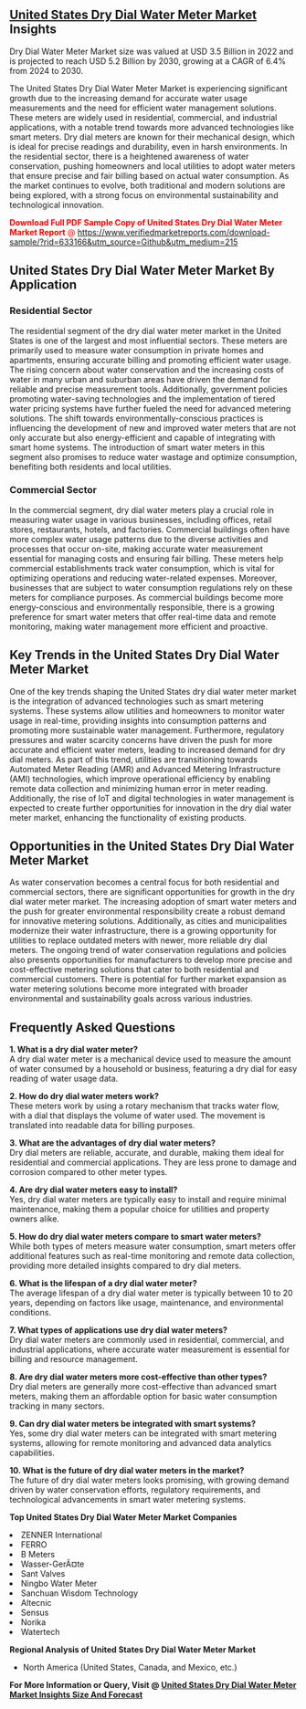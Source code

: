<h2><a href="https://www.verifiedmarketreports.com/download-sample/?rid=633166&amp;utm_source=Github&amp;utm_medium=215" target="_blank">United States Dry Dial Water Meter Market</a> Insights</h2><p>Dry Dial Water Meter Market size was valued at USD 3.5 Billion in 2022 and is projected to reach USD 5.2 Billion by 2030, growing at a CAGR of 6.4% from 2024 to 2030.</p><p><p>The United States Dry Dial Water Meter Market is experiencing significant growth due to the increasing demand for accurate water usage measurements and the need for efficient water management solutions. These meters are widely used in residential, commercial, and industrial applications, with a notable trend towards more advanced technologies like smart meters. Dry dial meters are known for their mechanical design, which is ideal for precise readings and durability, even in harsh environments. In the residential sector, there is a heightened awareness of water conservation, pushing homeowners and local utilities to adopt water meters that ensure precise and fair billing based on actual water consumption. As the market continues to evolve, both traditional and modern solutions are being explored, with a strong focus on environmental sustainability and technological innovation. <p><span class=""><span style="color: #ff0000;"><strong>Download Full PDF Sample Copy of United States Dry Dial Water Meter Market Report</strong> @ </span><a href="https://www.verifiedmarketreports.com/download-sample/?rid=633166&amp;utm_source=Github&amp;utm_medium=215" target="_blank">https://www.verifiedmarketreports.com/download-sample/?rid=633166&amp;utm_source=Github&amp;utm_medium=215</a></span></p></p><h2>United States Dry Dial Water Meter Market By Application</h2><h3>Residential Sector</h3><p>The residential segment of the dry dial water meter market in the United States is one of the largest and most influential sectors. These meters are primarily used to measure water consumption in private homes and apartments, ensuring accurate billing and promoting efficient water usage. The rising concern about water conservation and the increasing costs of water in many urban and suburban areas have driven the demand for reliable and precise measurement tools. Additionally, government policies promoting water-saving technologies and the implementation of tiered water pricing systems have further fueled the need for advanced metering solutions. The shift towards environmentally-conscious practices is influencing the development of new and improved water meters that are not only accurate but also energy-efficient and capable of integrating with smart home systems. The introduction of smart water meters in this segment also promises to reduce water wastage and optimize consumption, benefiting both residents and local utilities.<h3>Commercial Sector</h3><p>In the commercial segment, dry dial water meters play a crucial role in measuring water usage in various businesses, including offices, retail stores, restaurants, hotels, and factories. Commercial buildings often have more complex water usage patterns due to the diverse activities and processes that occur on-site, making accurate water measurement essential for managing costs and ensuring fair billing. These meters help commercial establishments track water consumption, which is vital for optimizing operations and reducing water-related expenses. Moreover, businesses that are subject to water consumption regulations rely on these meters for compliance purposes. As commercial buildings become more energy-conscious and environmentally responsible, there is a growing preference for smart water meters that offer real-time data and remote monitoring, making water management more efficient and proactive.<h2>Key Trends in the United States Dry Dial Water Meter Market</h2><p>One of the key trends shaping the United States dry dial water meter market is the integration of advanced technologies such as smart metering systems. These systems allow utilities and homeowners to monitor water usage in real-time, providing insights into consumption patterns and promoting more sustainable water management. Furthermore, regulatory pressures and water scarcity concerns have driven the push for more accurate and efficient water meters, leading to increased demand for dry dial meters. As part of this trend, utilities are transitioning towards Automated Meter Reading (AMR) and Advanced Metering Infrastructure (AMI) technologies, which improve operational efficiency by enabling remote data collection and minimizing human error in meter reading. Additionally, the rise of IoT and digital technologies in water management is expected to create further opportunities for innovation in the dry dial water meter market, enhancing the functionality of existing products.<h2>Opportunities in the United States Dry Dial Water Meter Market</h2><p>As water conservation becomes a central focus for both residential and commercial sectors, there are significant opportunities for growth in the dry dial water meter market. The increasing adoption of smart water meters and the push for greater environmental responsibility create a robust demand for innovative metering solutions. Additionally, as cities and municipalities modernize their water infrastructure, there is a growing opportunity for utilities to replace outdated meters with newer, more reliable dry dial meters. The ongoing trend of water conservation regulations and policies also presents opportunities for manufacturers to develop more precise and cost-effective metering solutions that cater to both residential and commercial customers. There is potential for further market expansion as water metering solutions become more integrated with broader environmental and sustainability goals across various industries.<h2>Frequently Asked Questions</h2><p><b>1. What is a dry dial water meter?</b><br> A dry dial water meter is a mechanical device used to measure the amount of water consumed by a household or business, featuring a dry dial for easy reading of water usage data.</p><p><b>2. How do dry dial water meters work?</b><br> These meters work by using a rotary mechanism that tracks water flow, with a dial that displays the volume of water used. The movement is translated into readable data for billing purposes.</p><p><b>3. What are the advantages of dry dial water meters?</b><br> Dry dial meters are reliable, accurate, and durable, making them ideal for residential and commercial applications. They are less prone to damage and corrosion compared to other meter types.</p><p><b>4. Are dry dial water meters easy to install?</b><br> Yes, dry dial water meters are typically easy to install and require minimal maintenance, making them a popular choice for utilities and property owners alike.</p><p><b>5. How do dry dial water meters compare to smart water meters?</b><br> While both types of meters measure water consumption, smart meters offer additional features such as real-time monitoring and remote data collection, providing more detailed insights compared to dry dial meters.</p><p><b>6. What is the lifespan of a dry dial water meter?</b><br> The average lifespan of a dry dial water meter is typically between 10 to 20 years, depending on factors like usage, maintenance, and environmental conditions.</p><p><b>7. What types of applications use dry dial water meters?</b><br> Dry dial water meters are commonly used in residential, commercial, and industrial applications, where accurate water measurement is essential for billing and resource management.</p><p><b>8. Are dry dial water meters more cost-effective than other types?</b><br> Dry dial meters are generally more cost-effective than advanced smart meters, making them an affordable option for basic water consumption tracking in many sectors.</p><p><b>9. Can dry dial water meters be integrated with smart systems?</b><br> Yes, some dry dial water meters can be integrated with smart metering systems, allowing for remote monitoring and advanced data analytics capabilities.</p><p><b>10. What is the future of dry dial water meters in the market?</b><br> The future of dry dial water meters looks promising, with growing demand driven by water conservation efforts, regulatory requirements, and technological advancements in smart water metering systems.</p></p><p><strong>Top United States Dry Dial Water Meter Market Companies</strong></p><div data-test-id=""><p><li>ZENNER International</li><li> FERRO</li><li> B Meters</li><li> Wasser-GerÃ¤te</li><li> Sant Valves</li><li> Ningbo Water Meter</li><li> Sanchuan Wisdom Technology</li><li> Altecnic</li><li> Sensus</li><li> Norika</li><li> Watertech</li></p><div><strong>Regional Analysis of&nbsp;United States Dry Dial Water Meter Market</strong></div><ul><li dir="ltr"><p dir="ltr">North America&nbsp;(United States, Canada, and Mexico, etc.)</p></li></ul><p><strong>For More Information or Query, Visit @&nbsp;</strong><strong><a href="https://www.verifiedmarketreports.com/product/dry-dial-water-meter-market/?utm_source=Github&amp;utm_medium=215" target="_blank">United States Dry Dial Water Meter Market Insights Size And Forecast</a></strong></p></div>
